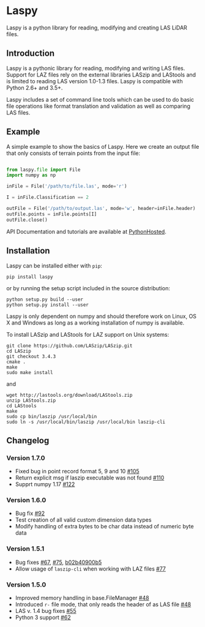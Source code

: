 # Laspy

Laspy is a python library for reading, modifying and creating LAS LiDAR
files.

## Introduction

Laspy is a pythonic library for reading, modifying and writing LAS
files. Support for LAZ files rely on the external libraries LASzip and LAStools and is limited to reading LAS version 1.0-1.3 files.
Laspy is compatible with Python 2.6+ and 3.5+.

Laspy includes a set of command line tools which can be used to do basic
file operations like format translation and validation as well as
comparing LAS files.

## Example

A simple example to show the basics of Laspy. Here we create an output
file that only consists of terrain points from the input file:

```python

from laspy.file import File
import numpy as np

inFile = File('/path/to/file.las', mode='r')

I = inFile.Classification == 2

outFile = File('/path/to/output.las', mode='w', header=inFile.header)
outFile.points = inFile.points[I]
outFile.close()
```

API Documentation and tutorials are available at
[PythonHosted](http://pythonhosted.org/laspy).

## Installation

Laspy can be installed either with `pip`:

```
pip install laspy
```

or by running the setup script included in the source distribution:

```
python setup.py build --user
python setup.py install --user
```

Laspy is only dependent on numpy and should therefore work on Linux, OS
X and Windows as long as a working installation of numpy is available.

To install LASzip and LAStools for LAZ support on Unix systems:
```
git clone https://github.com/LASzip/LASzip.git
cd LASzip
git checkout 3.4.3
cmake .
make
sudo make install
```
and
```
wget http://lastools.org/download/LAStools.zip
unzip LAStools.zip
cd LAStools
make
sudo cp bin/laszip /usr/local/bin
sudo ln -s /usr/local/bin/laszip /usr/local/bin laszip-cli
```

## Changelog

### Version 1.7.0

- Fixed bug in point record format 5, 9 and 10 [#105](https://github.com/laspy/laspy/issues/105)
- Return explicit msg if laszip executable was not found [#110](https://github.com/laspy/laspy/issues/110)
- Supprt numpy 1.17 [#122](https://github.com/laspy/laspy/issues/122)



### Version 1.6.0

- Bug fix  [#92](https://github.com/laspy/laspy/issues/92)
- Test creation of all valid custom dimension data types
- Modify handling of extra bytes to be char data instead of numeric byte data

### Version 1.5.1

- Bug fixes [#67](https://github.com/laspy/laspy/pull/67), [#75](https://github.com/laspy/laspy/pull/75), [b02b40900b5](https://github.com/laspy/laspy/commit/b02b40900b5620972930cd0c201b4db1a6a69754)
- Allow usage of `laszip-cli` when working with LAZ files [#77](https://github.com/laspy/laspy/pull/77)

### Version 1.5.0

- Improved memory handling in base.FileManager [#48](https://github.com/laspy/laspy/pull/48)
- Introduced `r-` file mode, that only reads the header of as LAS file [#48](https://github.com/laspy/laspy/pull/48)
- LAS v. 1.4 bug fixes [#55](https://github.com/laspy/laspy/pull/55)
- Python 3 support [#62](https://github.com/laspy/laspy/pull/62)

